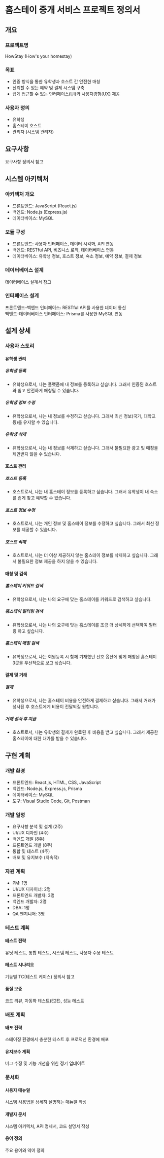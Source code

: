 # 홈스테이 중개 서비스 프로젝트 정의서

## 개요

### 프로젝트명

HowStay (How's your homestay)

### 목표

* 인증 방식을 통한 유학생과 호스트 간 안전한 매칭
* 신뢰할 수 있는 예약 및 결제 시스템 구축
* 쉽게 접근할 수 있는 인터페이스(UI)와 사용자경험(UX) 제공

### 사용자 정의
* 유학생
* 홈스테이 호스트
* 관리자 (시스템 관리자)

## 요구사항

요구사항 정의서 참고

## 시스템 아키텍처

### 아키텍처 개요 

* 프론트엔드: JavaScript (React.js)
* 백엔드: Node.js (Express.js)
* 데이터베이스: MySQL

### 모듈 구성

* 프론트엔드: 사용자 인터페이스, 데이터 시각화, API 연동
* 백엔드: RESTful API, 비즈니스 로직, 데이터베이스 연동
* 데이터베이스: 유학생 정보, 호스트 정보, 숙소 정보, 예약 정보, 결제 정보

### 데이터베이스 설계

데이터베이스 설계서 참고

### 인터페이스 설계

프론트엔드-백엔드 인터페이스: RESTful API를 사용한 데이터 통신  
백엔드-데이터베이스 인터페이스: Prisma를 사용한 MySQL 연동

## 설계 상세

### 사용자 스토리

#### 유학생 관리

##### 유학생 등록
* 유학생으로서, 나는 플랫폼에 내 정보를 등록하고 싶습니다. 그래서 인증된 호스트와 쉽고 안전하게 매칭될 수 있습니다.

##### 유학생 정보 수정
* 유학생으로서, 나는 내 정보를 수정하고 싶습니다. 그래서 최신 정보(국가, 대학교 등)를 유지할 수 있습니다.

##### 유학생 삭제
* 유학생으로서, 나는 내 정보를 삭제하고 싶습니다. 그래서 불필요한 광고 및 매칭을 제안받지 않을 수 있습니다.

#### 호스트 관리

##### 호스트 등록
* 호스트로서, 나는 내 홈스테이 정보를 등록하고 싶습니다. 그래서 유학생이 내 숙소를 쉽게 찾고 예약할 수 있습니다.

##### 호스트 정보 수정
* 호스트로서, 나는 개인 정보 및 홈스테이 정보를 수정하고 싶습니다. 그래서 최신 정보를 제공할 수 있습니다.

##### 호스트 삭제
* 호스트로서, 나는 더 이상 제공하지 않는 홈스테이 정보를 삭제하고 싶습니다. 그래서 불필요한 정보 제공을 하지 않을 수 있습니다.

#### 매칭 및 검색

##### 홈스테이 키워드 검색
- 유학생으로서, 나는 나의 요구에 맞는 홈스테이를 키워드로 검색하고 싶습니다.

##### 홈스테이 필터링 검색
- 유학생으로서, 나는 나의 요구에 맞는 홈스테이를 조금 더 상세하게 선택하여 필터링 하고 싶습니다.

##### 홈스테이 매칭 검색
- 유학생으로서, 나는 회원등록 시 함께 기재했던 선호 옵션에 맞게 매칭된 홈스테이 3곳을 우선적으로 보고 싶습니다.

#### 결제 및 거래

##### 결제
* 유학생으로서, 나는 홈스테이 비용을 안전하게 결제하고 싶습니다. 그래서 거래가 성사된 후 호스트에게 비용이 전달되길 원합니다.

##### 거래 성사 후 지급
* 호스트로서, 나는 유학생의 결제가 완료된 후 비용을 받고 싶습니다. 그래서 제공한 홈스테이에 대한 대가를 받을 수 있습니다.

## 구현 계획

### 개발 환경

* 프론트엔드: React.js, HTML, CSS, JavaScript
* 백엔드: Node.js, Express.js, Prisma
* 데이터베이스: MySQL
* 도구: Visual Studio Code, Git, Postman

### 개발 일정

* 요구사항 분석 및 설계 (2주)
* UI/UX 디자인 (4주)
* 백엔드 개발 (8주)
* 프론트엔드 개발 (8주)
* 통합 및 테스트 (4주)
* 배포 및 유지보수 (지속적)

### 자원 계획

* PM: 1명
* UI/UX 디자이너: 2명
* 프론트엔드 개발자: 3명
* 백엔드 개발자: 2명
* DBA: 1명
* QA 엔지니어: 3명

### 테스트 계획
#### 테스트 전략

유닛 테스트, 통합 테스트, 시스템 테스트, 사용자 수용 테스트

#### 테스트 시나리오

기능별 TC(테스트 케이스) 정의서 참고

#### 품질 보증

코드 리뷰, 자동화 테스트(E2E), 성능 테스트

### 배포 계획

#### 배포 전략

스테이징 환경에서 충분한 테스트 후 프로덕션 환경에 배포

#### 유지보수 계획

버그 수정 및 기능 개선을 위한 정기 업데이트

### 문서화
#### 사용자 매뉴얼

시스템 사용법을 상세히 설명하는 매뉴얼 작성

#### 개발자 문서

시스템 아키텍처, API 명세서, 코드 설명서 작성

#### 용어 정의

주요 용어와 약어 정의
